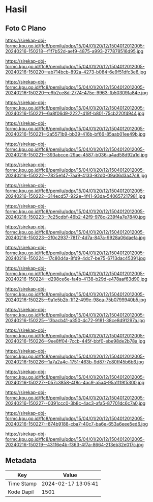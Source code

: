 # Hasil

## Foto C Plano

https://sirekap-obj-formc.kpu.go.id/ffc8/pemilu/pdpr/15/04/01/20/12/1504012012005-20240216-150218--f1f7b52d-aef9-4875-a993-277878516d95.jpg

https://sirekap-obj-formc.kpu.go.id/ffc8/pemilu/pdpr/15/04/01/20/12/1504012012005-20240216-150220--ab714bcb-892a-4273-b084-6e9f51dfc3e6.jpg

https://sirekap-obj-formc.kpu.go.id/ffc8/pemilu/pdpr/15/04/01/20/12/1504012012005-20240216-150220--e9b2ce8d-2774-475e-9963-fb50309fa84e.jpg

https://sirekap-obj-formc.kpu.go.id/ffc8/pemilu/pdpr/15/04/01/20/12/1504012012005-20240216-150221--6a8f06d9-2227-419f-b801-75cb220f4944.jpg

https://sirekap-obj-formc.kpu.go.id/ffc8/pemilu/pdpr/15/04/01/20/12/1504012012005-20240216-150221--2a5571b9-bb39-416b-bf66-85aab01ee49b.jpg

https://sirekap-obj-formc.kpu.go.id/ffc8/pemilu/pdpr/15/04/01/20/12/1504012012005-20240216-150221--393abcce-29ae-4587-b036-a4ad58d92a1d.jpg

https://sirekap-obj-formc.kpu.go.id/ffc8/pemilu/pdpr/15/04/01/20/12/1504012012005-20240216-150222--7825e147-7aa9-4133-92d0-09a06d3a47c8.jpg

https://sirekap-obj-formc.kpu.go.id/ffc8/pemilu/pdpr/15/04/01/20/12/1504012012005-20240216-150222--314ecd57-922e-4f41-93da-540657217981.jpg

https://sirekap-obj-formc.kpu.go.id/ffc8/pemilu/pdpr/15/04/01/20/12/1504012012005-20240216-150223--7c25cdbf-46b2-42f9-978c-239f4a7e7840.jpg

https://sirekap-obj-formc.kpu.go.id/ffc8/pemilu/pdpr/15/04/01/20/12/1504012012005-20240216-150223--2f0c2937-7817-4d7a-847a-9928a06daefa.jpg

https://sirekap-obj-formc.kpu.go.id/ffc8/pemilu/pdpr/15/04/01/20/12/1504012012005-20240216-150224--17c80d4a-8fd9-4dc7-be75-6713dac45391.jpg

https://sirekap-obj-formc.kpu.go.id/ffc8/pemilu/pdpr/15/04/01/20/12/1504012012005-20240216-150224--d298ce6e-fa4b-4138-b29d-e478aaf63d90.jpg

https://sirekap-obj-formc.kpu.go.id/ffc8/pemilu/pdpr/15/04/01/20/12/1504012012005-20240216-150225--9a1e5b2b-1f12-499e-98ea-75b0799940b5.jpg

https://sirekap-obj-formc.kpu.go.id/ffc8/pemilu/pdpr/15/04/01/20/12/1504012012005-20240216-150225--13bacb41-a350-4c72-9181-38ce8d91297a.jpg

https://sirekap-obj-formc.kpu.go.id/ffc8/pemilu/pdpr/15/04/01/20/12/1504012012005-20240216-150226--9ee8ff04-7ccb-445f-bbf0-ebe98de2b78a.jpg

https://sirekap-obj-formc.kpu.go.id/ffc8/pemilu/pdpr/15/04/01/20/12/1504012012005-20240216-150226--1a7a2a4c-1751-463b-9d87-7c80ff45b6b6.jpg

https://sirekap-obj-formc.kpu.go.id/ffc8/pemilu/pdpr/15/04/01/20/12/1504012012005-20240216-150227--057c3858-4f8c-4ac9-a5a4-95a1119f5300.jpg

https://sirekap-obj-formc.kpu.go.id/ffc8/pemilu/pdpr/15/04/01/20/12/1504012012005-20240216-150227--0391ccc0-3b8c-4ac3-afa5-87701dc6c7a0.jpg

https://sirekap-obj-formc.kpu.go.id/ffc8/pemilu/pdpr/15/04/01/20/12/1504012012005-20240216-150227--874b9188-cba7-40c7-ba6e-653a6eee5ed6.jpg

https://sirekap-obj-formc.kpu.go.id/ffc8/pemilu/pdpr/15/04/01/20/12/1504012012005-20240216-150219--43116e4b-f363-4f7a-8664-213eb32e017c.jpg


## Metadata

| Key        | Value               |
| ---------- | ------------------- |
| Time Stamp | 2024-02-17 13:05:41 |
| Kode Dapil | 1501                |



